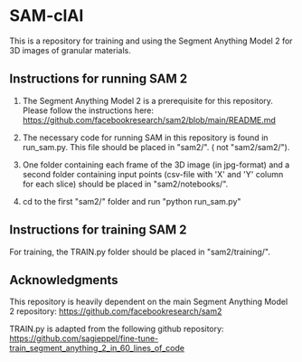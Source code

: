 # SAM-clAI
This is a repository for training and using the Segment Anything Model 2 for 3D images of granular materials.

## Instructions for running SAM 2

1. The Segment Anything Model 2 is a prerequisite for this repository. Please follow the instructions here: https://github.com/facebookresearch/sam2/blob/main/README.md

2. The necessary code for running SAM in this repository is found in run_sam.py. This file should be placed in "sam2/". ( not "sam2/sam2/").

3. One folder containing each frame of the 3D image (in jpg-format) and a second folder containing input points (csv-file with 'X' and 'Y' column for each slice) should be placed in "sam2/notebooks/".

4. cd to the first "sam2/" folder and run "python run_sam.py"

## Instructions for training SAM 2

For training, the TRAIN.py folder should be placed in "sam2/training/".

## Acknowledgments

This repository is heavily dependent on the main Segment Anything Model 2 repository: https://github.com/facebookresearch/sam2

TRAIN.py is adapted from the following github repository: https://github.com/sagieppel/fine-tune-train_segment_anything_2_in_60_lines_of_code

